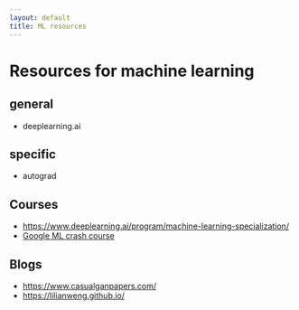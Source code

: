 ```yaml
---
layout: default
title: ML resources  
---
```


# Resources for machine learning 

## general 
- deeplearning.ai

## specific 
- autograd 

## Courses 
- https://www.deeplearning.ai/program/machine-learning-specialization/
- [Google ML crash course](https://developers.google.com/machine-learning/crash-course)

## Blogs 
- https://www.casualganpapers.com/
- https://lilianweng.github.io/
